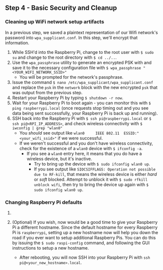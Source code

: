 ## Step 4 - Basic Security and Cleanup

### Cleaning up WiFi network setup artifacts

In a previous step, we saved a plaintext representation of our Wifi network's password into `wpa_supplicant.conf`. In this step, we'll encrypt that information.

1. While SSH'd into the Raspberry Pi, change to the root user with `$ sudo su` and change to the root directory with `$ cd ../..`.
1. Use the `wpa_passphrase` utility to generate an encrypted PSK with and save it to the necessary configuration file with `$ wpa_passphrase "<YOUR_WIFI_NETWORK_SSID>"`
    - You will be prompted for the network's passphrase.
1. Issue the command `$ nano /etc/wpa_supplicant/wpa_supplicant.conf` and replace the `psk` in the `network` block with the new encrypted `psk` that was output from the previous step.
1. Restart your Raspberry Pi by typing `$ shutdown -r now`.
1. Wait for your Raspberry Pi to boot again - you can monitor this with `$ ping raspberrypi.local` (once requests stop timing out and you see data being sent successfully, your Raspberry Pi is back up and running).
1. SSH back into the Raspberry Pi with `$ ssh pi@raspberrypi.local` or `$ ssh pi@<RPI_IP_ADDRESS>`, and check wireless connectivity with `$ iwconfig | grep "wlan0"`
    - You _should_ see output like `wlan0     IEEE 802.11  ESSID:"<your_wifi_ssid>"` if we were successful.
    - If we weren't successful and you don't have wireless connectivity, check for the existence of a `wlan0` device with `$ ifconfig -a`.
        - If you see a `wlan0` entry here, it means that you do have a wireless device, but it's inactive. 
            - Try to bring up the device with `$ sudo ifconfig wlan0 up`.
            - If you see output like `SIOCSIFFLAGS: Operation not possible due to RF-kill`, that means the wireless device is either _hard_ or _soft_ blocked. Attempt to unblock it with `$ sudo rfkill unblock wifi`, then try to bring the device up again with `$ sudo ifconfig wlan0 up`.

### Changing Raspberry Pi defaults

1. 

1. (Optional) If you wish, now would be a good time to give your Raspberry Pi a different hostname. Since the default hostname for every Raspberry Pi is `raspberrypi`, setting up a new hostname now will help you down the road if you ever want to setup additional Raspberry Pis. You can do this by issuing the `$ sudo raspi-config` command, and following the GUI instructions to setup a new hostname.
    - After rebooting, you will now SSH into your Raspberry Pi with `ssh pi@<your_new_hostname>.local`.